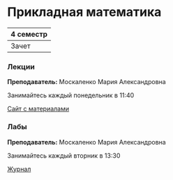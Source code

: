 # Прикладная математика

|4 семестр|
|---|
|Зачет|

### Лекции

**Преподаватель:** Москаленко Мария Александровна

Занимайтесь каждый понедельник в 11:40

[Сайт с материалами](http://mathdep.ifmo.ru/app_math_3/)


### Лабы

**Преподаватель:** Москаленко Мария Александровна

Занимайтесь каждый вторник в 13:30

[Журнал](https://docs.google.com/spreadsheets/d/1JlyK-E6b1oMryMif9gir6_SePXL3qaa5h85HpGFDUpQ/edit?usp=sharing)
